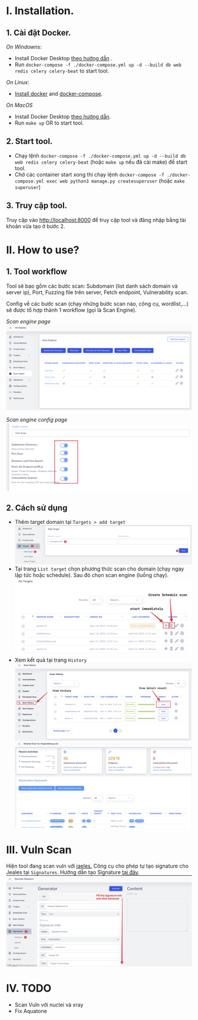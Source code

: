 # I. Installation.

## 1. Cài đặt Docker.

_On Windowns_:

- Install Docker Desktop [theo hướng dẫn](https://docs.docker.com/desktop/install/windows-install/) .
- Run `docker-compose -f ./docker-compose.yml up -d --build db web redis celery celery-beat` to start tool.

_On Linux_:

- [Install docker](https://www.digitalocean.com/community/tutorials/how-to-install-and-use-docker-on-ubuntu-20-04) and [docker-compose](https://www.digitalocean.com/community/tutorials/how-to-install-and-use-docker-compose-on-ubuntu-20-04).

_On MacOS_

- Install Docker Desktop [theo hướng dẫn](https://docs.docker.com/desktop/install/mac-install/).
- Run `make up` OR to start tool.

## 2. Start tool.

- Chạy lệnh `docker-compose -f ./docker-compose.yml up -d --build db web redis celery celery-beat` (hoặc `make up` nếu đã cài make) để start tool.
- Chờ các container start xong thì chạy lệnh `docker-compose -f ./docker-compose.yml exec web python3 manage.py createsuperuser` (hoặc `make superuser`)

## 3. Truy cập tool.

Truy cập vào [http://localhost:8000](http://localhost:8000) để truy cập tool và đăng nhập bằng tài khoản vừa tạo ở bước 2.

# II. How to use?

## 1. Tool workflow

Tool sẽ bao gồm các bước scan: Subdomain (list danh sách domain và server ip), Port, Fuzzing file trên server, Fetch endpoint, Vulnerability scan.

Config về các bước scan (chạy những bước scan nào, công cụ, wordlist,...) sẽ được tổ hợp thành 1 workflow (gọi là Scan Engine).

_Scan engine page_
![scan-engine-page](https://raw.githubusercontent.com/Ptchakra/bigRecon/main/wiki/scan-engine-page.png)

_Scan engine config page_
![scan-engine-config-page](https://raw.githubusercontent.com/Ptchakra/bigRecon/main/wiki/scan-engine-config.png)

## 2. Cách sử dụng

- Thêm target domain tại `Targets > add target`
  ![add-target-page](https://raw.githubusercontent.com/Ptchakra/bigRecon/main/wiki/add-target-page.png)
- Tại trang `List target` chọn phương thức scan cho domain (chạy ngay lập tức hoặc schedule). Sau đó chọn scan engine (luồng chạy).
  ![target-page](https://raw.githubusercontent.com/Ptchakra/bigRecon/main/wiki/target-page.png)
- Xem kết quả tại trang `History`
  ![history-page](https://raw.githubusercontent.com/Ptchakra/bigRecon/main/wiki/scan-history-page.png)
  ![scan-result-detail](https://raw.githubusercontent.com/Ptchakra/bigRecon/main/wiki/scan-result-detail.png)

# III. Vuln Scan

Hiện tool đang scan vuln với [jaeles.](https://github.com/jaeles-project/jaeles) Công cụ cho phép tự tạo signature cho Jeales tại `Signatures`. Hướng dẫn tạo Signature [tại đây](https://jaeles-project.github.io/signatures/).
![add-signature-page](https://raw.githubusercontent.com/Ptchakra/bigRecon/main/wiki/add-signature-page.png)

# IV. TODO

- Scan Vuln với nuclei và xray
- Fix Aquatone
